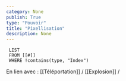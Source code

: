 ```yaml
---
category: None
publish: True
type: "Pouvoir"
title: "Pixellisation"
description: None
---
```

```dataview
 LIST
 FROM [[#]]
 WHERE !contains(type, "Index")
```

En lien avec :
[[Téléportation]] / [[Explosion]] /